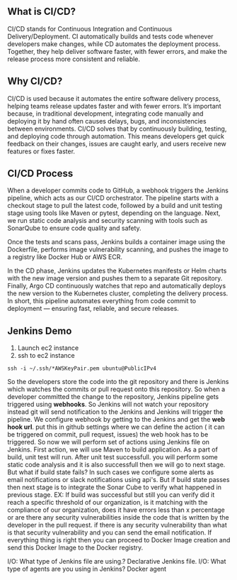 ## What is CI/CD?
CI/CD stands for Continuous Integration and Continuous Delivery/Deployment.
CI automatically builds and tests code whenever developers make changes, while CD automates the deployment process.
Together, they help deliver software faster, with fewer errors, and make the release process more consistent and reliable.

## Why CI/CD?
CI/CD is used because it automates the entire software delivery process, helping teams release updates faster and with fewer errors.
It’s important because, in traditional development, integrating code manually and deploying it by hand often causes delays, bugs, and inconsistencies between environments. CI/CD solves that by continuously building, testing, and deploying code through automation.
This means developers get quick feedback on their changes, issues are caught early, and users receive new features or fixes faster.

## CI/CD Process
When a developer commits code to GitHub, a webhook triggers the Jenkins pipeline, which acts as our CI/CD orchestrator.
The pipeline starts with a checkout stage to pull the latest code, followed by a build and unit testing stage using tools like Maven or pytest, depending on the language. Next, we run static code analysis and security scanning with tools such as SonarQube to ensure code quality and safety.

Once the tests and scans pass, Jenkins builds a container image using the Dockerfile, performs image vulnerability scanning, and pushes the image to a registry like Docker Hub or AWS ECR.

In the CD phase, Jenkins updates the Kubernetes manifests or Helm charts with the new image version and pushes them to a separate Git repository.
Finally, Argo CD continuously watches that repo and automatically deploys the new version to the Kubernetes cluster, completing the delivery process.
In short, this pipeline automates everything from code commit to deployment — ensuring fast, reliable, and secure releases.

## Jenkins Demo

1. Launch ec2 instance
2. ssh to ec2 instance
```
ssh -i ~/.ssh/*AWSKeyPair.pem ubuntu@PublicIPv4
```

So the developers store the code into the git repository and there is Jenkins which watches the commits or pull request onto this repository. So when a developer committed the change to the repository, Jenkins pipeline gets triggered using **webhooks**. So Jenkins will not watch your repository instead git will send notification to the Jenkins and Jenkins will trigger the pipeline. We configure webhook by getting to the Jenkins and get the **web hook url**. put this in github settings where we can define the action ( it can be triggered on commit, pull request, issues) the web hook has to be triggered. So now we will perform set of actions using Jenkins file on Jenkins. First action, we will use Maven to build application. As a part of build, unit test will run. After unit test successfull. you will perform some static code analysis and it is also successfull then we will go to next stage. But what if build state fails? In such cases we configure some alerts as email notifications or slack notifications using api's. But if build state passes then next stage is to integrate the Sonar Cube to verify what happened in previous stage. EX: If build was
successful but still you can verify did it reach a specific threshold of our organization, is it matching with the compliance of our organization, does it have errors less than x percentage or are there any security vulnerabilities inside the code that is written by the developer in the pull request. if there is any security vulnerability than what is that security vulnerability and you can send the email notification. If everything thing is right then you can proceed to Docker Image creation and send this Docker Image to the  Docker registry.

I/O: What type of Jenkins file are using.? Declarative Jenkins file.
I/O: What type of agents are you using in Jenkins? Docker agent